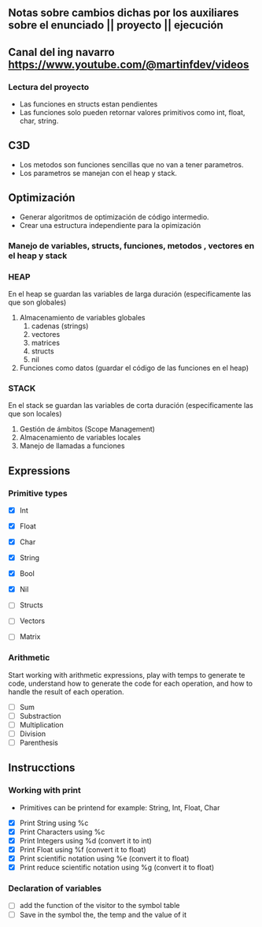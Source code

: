 ## Notas sobre cambios dichas por los auxiliares sobre el enunciado || proyecto || ejecución 
## Canal del ing navarro https://www.youtube.com/@martinfdev/videos
### Lectura del proyecto
- Las funciones en structs estan pendientes
- Las funciones solo pueden retornar valores primitivos como int, float, char, string.

## C3D

- Los metodos son funciones sencillas que no van a tener parametros.
- Los parametros se manejan con el heap y stack.

## Optimización

- Generar algoritmos de optimización de código intermedio.
- Crear una estructura independiente para la opimización 




### Manejo de variables, structs, funciones, metodos , vectores en el heap y stack


### HEAP
En el heap se guardan las variables de larga duración (especificamente las que son globales)

1. Almacenamiento de variables globales
   1. cadenas (strings)
   2. vectores
   3. matrices
   4. structs
   5. nil
2. Funciones como datos (guardar el código de las funciones en el heap)


### STACK
En el stack se guardan las variables de corta duración (especificamente las que son locales)

1. Gestión de ámbitos (Scope Management)
2. Almacenamiento de variables locales
3. Manejo de llamadas a funciones


## Expressions

### Primitive types
- [x] Int
- [x] Float
- [x] Char
- [x] String
- [x] Bool
- [x] Nil
- [ ] Structs
- [ ] Vectors
- [ ] Matrix


### Arithmetic
Start working with arithmetic expressions, play with temps to generate te code, understand how to generate the code for each operation, and how to handle the result of each operation.

- [ ] Sum
- [ ] Substraction
- [ ] Multiplication
- [ ] Division
- [ ] Parenthesis

## Instrucctions

### Working with print 
- Primitives can be printend for example: String, Int, Float, Char
- [x] Print String using %c
- [x] Print Characters using %c
- [x] Print Integers using %d (convert it to int)
- [x] Print Float using %f (convert it to float)
- [x] Print scientific notation using %e (convert it to float)
- [x] Print reduce scientific notation using %g (convert it to float)

### Declaration of variables
- [ ] add the function of the visitor to the symbol table
- [ ] Save in the symbol the, the temp and the value of it